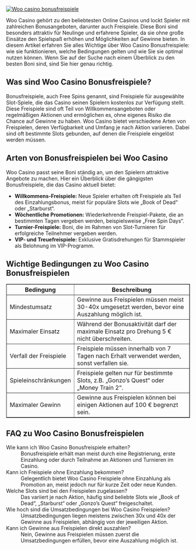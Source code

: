 [![Woo casino bonusfreispiele](https://123-caf.pages.dev/gitsignup.png)](https://vrmoo.ru/Bt82HjjY)

<div>     <p>Woo Casino gehört zu den beliebtesten Online Casinos und lockt Spieler mit zahlreichen Bonusangeboten, darunter auch Freispiele. Diese Boni sind besonders attraktiv für Neulinge und erfahrene Spieler, da sie ohne große Einsätze den Spielspaß erhöhen und Möglichkeiten auf Gewinne bieten. In diesem Artikel erfahren Sie alles Wichtige über Woo Casino Bonusfreispiele: wie sie funktionieren, welche Bedingungen gelten und wie Sie sie optimal nutzen können. Wenn Sie auf der Suche nach einem Überblick zu den besten Boni sind, sind Sie hier genau richtig.</p>        <h2>Was sind Woo Casino Bonusfreispiele?</h2>     <p>Bonusfreispiele, auch Free Spins genannt, sind Freispiele für ausgewählte Slot-Spiele, die das Casino seinen Spielern kostenlos zur Verfügung stellt. Diese Freispiele sind oft Teil von Willkommensangeboten oder regelmäßigen Aktionen und ermöglichen es, ohne eigenes Risiko die Chance auf Gewinne zu haben. Woo Casino bietet verschiedene Arten von Freispielen, deren Verfügbarkeit und Umfang je nach Aktion variieren. Dabei sind oft bestimmte Slots gebunden, auf denen die Freispiele eingelöst werden müssen.</p>        <h2>Arten von Bonusfreispielen bei Woo Casino</h2>     <p>Woo Casino passt seine Boni ständig an, um den Spielern attraktive Angebote zu machen. Hier ein Überblick über die gängigsten Bonusfreispiele, die das Casino aktuell bietet:</p>        <ul>       <li><strong>Willkommens-Freispiele:</strong> Neue Spieler erhalten oft Freispiele als Teil des Einzahlungsbonus, meist für populäre Slots wie „Book of Dead“ oder „Starburst“.</li>       <li><strong>Wöchentliche Promotionen:</strong> Wiederkehrende Freispiel-Pakete, die an bestimmten Tagen vergeben werden, beispielsweise „Free Spin Days“.</li>       <li><strong>Turnier-Freispiele:</strong> Boni, die im Rahmen von Slot-Turnieren für erfolgreiche Teilnehmer vergeben werden.</li>       <li><strong>VIP- und Treuefreispiele:</strong> Exklusive Gratisdrehungen für Stammspieler als Belohnung im VIP-Programm.</li>     </ul>        <h2>Wichtige Bedingungen zu Woo Casino Bonusfreispielen</h2>        <table border="1" cellpadding="5" cellspacing="0" style="border-collapse: collapse;">       <thead>         <tr>           <th>Bedingung</th>           <th>Beschreibung</th>         </tr>       </thead>       <tbody>         <tr>           <td>Mindestumsatz</td>           <td>Gewinne aus Freispielen müssen meist 30-40x umgesetzt werden, bevor eine Auszahlung möglich ist.</td>         </tr>         <tr>           <td>Maximaler Einsatz</td>           <td>Während der Bonusaktivität darf der maximale Einsatz pro Drehung 5 € nicht überschreiten.</td>         </tr>         <tr>           <td>Verfall der Freispiele</td>           <td>Freispiele müssen innerhalb von 7 Tagen nach Erhalt verwendet werden, sonst verfallen sie.</td>         </tr>         <tr>           <td>Spieleinschränkungen</td>           <td>Freispiele gelten nur für bestimmte Slots, z.B. „Gonzo’s Quest“ oder „Money Train 2“.</td>         </tr>         <tr>           <td>Maximaler Gewinn</td>           <td>Gewinne aus Freispielen können bei einigen Aktionen auf 100 € begrenzt sein.</td>         </tr>       </tbody>     </table>        <h2>FAQ zu Woo Casino Bonusfreispielen</h2>        <dl>       <dt>Wie kann ich Woo Casino Bonusfreispiele erhalten?</dt>       <dd>Bonusfreispiele erhält man meist durch eine Registrierung, erste Einzahlung oder durch Teilnahme an Aktionen und Turnieren im Casino.</dd>          <dt>Kann ich Freispiele ohne Einzahlung bekommen?</dt>       <dd>Gelegentlich bietet Woo Casino Freispiele ohne Einzahlung als Promotion an, meist jedoch nur für kurze Zeit oder neue Kunden.</dd>          <dt>Welche Slots sind bei den Freispielen zugelassen?</dt>       <dd>Das variiert je nach Aktion, häufig sind beliebte Slots wie „Book of Dead“, „Starburst“ oder „Gonzo’s Quest“ freigeschaltet.</dd>          <dt>Wie hoch sind die Umsatzbedingungen bei Woo Casino Freispielen?</dt>       <dd>Umsatzbedingungen liegen meistens zwischen 30x und 40x der Gewinne aus Freispielen, abhängig von der jeweiligen Aktion.</dd>          <dt>Kann ich Gewinne aus Freispielen direkt auszahlen?</dt>       <dd>Nein, Gewinne aus Freispielen müssen zuerst die Umsatzbedingungen erfüllen, bevor eine Auszahlung möglich ist.</dd>     </dl>   </div>